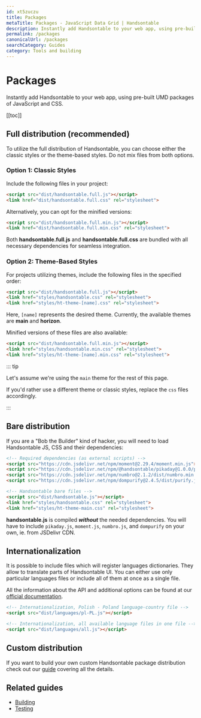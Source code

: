 ```yaml
---
id: xt5zuczu
title: Packages
metaTitle: Packages - JavaScript Data Grid | Handsontable
description: Instantly add Handsontable to your web app, using pre-built UMD packages of JavaScript and CSS.
permalink: /packages
canonicalUrl: /packages
searchCategory: Guides
category: Tools and building
---
```


# Packages

Instantly add Handsontable to your web app, using pre-built UMD packages of JavaScript and CSS.

[[toc]]

## Full distribution (recommended)

To utilize the full distribution of Handsontable, you can choose either the classic styles or the theme-based styles. Do not mix files from both options.

### Option 1: Classic Styles
Include the following files in your project:
```html
<script src="dist/handsontable.full.js"></script>
<link href="dist/handsontable.full.css" rel="stylesheet">
```
Alternatively, you can opt for the minified versions:
```html
<script src="dist/handsontable.full.min.js"></script>
<link href="dist/handsontable.full.min.css" rel="stylesheet">
```

Both **handsontable.full.js** and **handsontable.full.css** are bundled with all necessary dependencies for seamless integration.

### Option 2: Theme-Based Styles
For projects utilizing themes, include the following files in the specified order:
```html
<script src="dist/handsontable.full.js"></script>
<link href="styles/handsontable.css" rel="stylesheet">
<link href="styles/ht-theme-[name].css" rel="stylesheet">
```
Here, `[name]` represents the desired theme. Currently, the available themes are **main** and **horizon**. 

Minified versions of these files are also available:
```html
<script src="dist/handsontable.full.min.js"></script>
<link href="styles/handsontable.min.css" rel="stylesheet">
<link href="styles/ht-theme-[name].min.css" rel="stylesheet">
```

::: tip

Let's assume we're using the `main` theme for the rest of this page.

If you'd rather use a different theme or classic styles, replace the `css` files accordingly.

:::

## Bare distribution

If you are a "Bob the Builder" kind of hacker, you will need to load Handsontable JS, CSS and their dependencies:
```html
<!-- Required dependencies (as external scripts) -->
<script src="https://cdn.jsdelivr.net/npm/moment@2.29.4/moment.min.js"></script>
<script src="https://cdn.jsdelivr.net/npm/@handsontable/pikaday@1.0.0/pikaday.min.js"></script>
<script src="https://cdn.jsdelivr.net/npm/numbro@2.1.2/dist/numbro.min.js"></script>
<script src="https://cdn.jsdelivr.net/npm/dompurify@2.4.5/dist/purify.js"></script>

<!-- Handsontable bare files -->
<script src="dist/handsontable.js"></script>
<link href="styles/handsontable.css" rel="stylesheet">
<link href="styles/ht-theme-main.css" rel="stylesheet">
```

**handsontable.js** is compiled ___without___ the needed dependencies. You will have to include `pikaday.js`, `moment.js`, `numbro.js`, and `dompurify` on your own, ie. from JSDelivr CDN.

## Internationalization
It is possible to include files which will register languages dictionaries. They allow to translate parts of Handsontable UI. You can either use only particular languages files or include all of them at once as a single file.

All the information about the API and additional options can be found at our [official documentation](@/guides/internationalization/language/language.md).

```html
<!-- Internationalization, Polish - Poland language-country file -->
<script src="dist/languages/pl-PL.js"></script>

<!-- Internationalization, all available language files in one file -->
<script src="dist/languages/all.js"></script>
```

## Custom distribution

If you want to build your own custom Handsontable package distribution check out our [guide](@/guides/tools-and-building/custom-builds/custom-builds.md) covering all the details.

## Related guides

<div class="boxes-list gray">

- [Building](@/guides/tools-and-building/custom-builds/custom-builds.md)
- [Testing](@/guides/tools-and-building/testing/testing.md)

</div>
